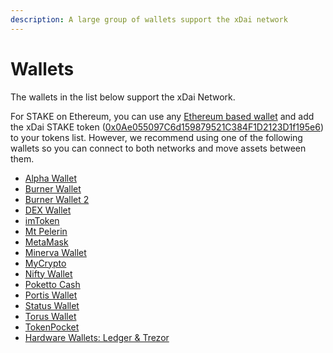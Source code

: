 ```yaml
---
description: A large group of wallets support the xDai network
---
```


# Wallets

The wallets in the list below support the xDai Network. 

For STAKE on Ethereum, you can use any [Ethereum based wallet](https://ethereum.org/en/wallets/) and add the xDai STAKE token \([0x0Ae055097C6d159879521C384F1D2123D1f195e6](https://etherscan.io/token/0x0Ae055097C6d159879521C384F1D2123D1f195e6)\) to your tokens list. However, we recommend using one of the following wallets so you can connect to both networks and move assets between them.

* [Alpha Wallet](alpha-wallet/)
* [Burner Wallet](burner-wallet/)
* [Burner Wallet 2](burner-wallet-2.md)
* [DEX Wallet](dex-wallet.md)
* [imToken](imtoken.md)
* [Mt Pelerin](mt-pelerin.md)
* [MetaMask](metamask/)
* [Minerva Wallet](https://minerva.digital/)
* [MyCrypto](mycrypto.md)
* [Nifty Wallet](nifty-wallet.md)
* [Poketto Cash](poketto.md)
* [Portis Wallet](portis-wallet.md)
* [Status Wallet](status-wallet.md)
* [Torus Wallet](https://toruswallet.io/)
* [TokenPocket](tokenpocket.md)
* [Hardware Wallets: Ledger & Trezor](ledger-and-trezor.md)

